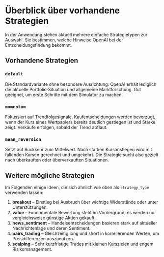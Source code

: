 # Überblick über vorhandene Strategien

In der Anwendung stehen aktuell mehrere einfache Strategietypen zur Auswahl. Sie bestimmen, welche Hinweise OpenAI bei der Entscheidungsfindung bekommt.

## Vorhandene Strategien

### `default`
Die Standardvariante ohne besondere Ausrichtung. OpenAI erhält lediglich die aktuelle Portfolio‑Situation und allgemeine Marktforschung. Gut geeignet, um erste Schritte mit dem Simulator zu machen.

### `momentum`
Fokussiert auf Trendfolgesignale. Kaufentscheidungen werden bevorzugt, wenn der Kurs eines Wertpapiers bereits deutlich gestiegen ist und Stärke zeigt. Verkäufe erfolgen, sobald der Trend abflaut.

### `mean_reversion`
Setzt auf Rückkehr zum Mittelwert. Nach starken Kursanstiegen wird mit fallenden Kursen gerechnet und umgekehrt. Die Strategie sucht also gezielt nach überkauften oder überverkauften Situationen.

## Weitere mögliche Strategien

Im Folgenden einige Ideen, die sich ähnlich wie oben als `strategy_type` verwenden lassen:

1. **breakout** – Einstieg bei Ausbruch über wichtige Widerstände oder unter Unterstützungen.
2. **value** – Fundamentale Bewertung steht im Vordergrund; es werden nur vergleichsweise günstige Aktien gekauft.
3. **news_sentiment** – Handelsentscheidungen basieren stark auf aktueller Nachrichtenlage und deren Sentiment.
4. **pairs_trading** – Gleichzeitig long und short in korrelierenden Werten, um Preisdifferenzen auszunutzen.
5. **scalping** – Sehr kurzfristige Trades mit kleinen Kurszielen und engem Risikomanagement.
